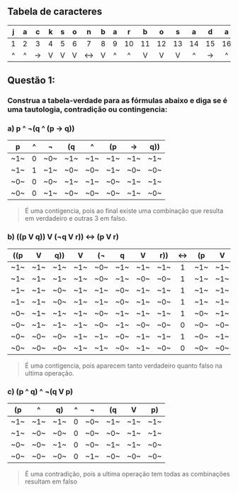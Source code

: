 ## Tabela de caracteres

| j | a | c | k | s | o | n | b | a | r | b | o | s | a | d | a | s | i | l | v | a |
|:-:|:-:|:-:|:-:|:-:|:-:|:-:|:-:|:-:|:-:|:-:|:-:|:-:|:-:|:-:|:-:|:-:|:-:|:-:|:-:|:-:|
| 1 | 2 | 3 | 4 | 5 | 6 | 7 | 8 | 9 | 10| 11| 12| 13| 14| 15| 16| 17| 18| 19| 20| 21|
| ^ | ^ |-> | V | V | V |<->| V | ^ | ^ | V | V | V | ^ |-> | ^ | V | V |<->| ^ | ^ |


## Questão 1:
### Construa a tabela-verdade para as fórmulas abaixo e diga se é uma tautologia, contradição ou contingencia:
### a) p ^ ¬(q ^ (p -> q))

| p | ^ | ¬ | (q | ^ | (p | -> | q)) |
|:-:|:-:|:-:|:--:|:-:|:--:|:--:|:---:|
|~1~| 0 |~0~|~1~ |~1~| ~1~| ~1~| ~1~ |
|~1~| 1 |~1~|~0~ |~0~| ~1~| ~0~| ~0~ |
|~0~| 0 |~0~|~1~ |~1~| ~0~| ~1~| ~1~ |
|~0~| 0 |~1~|~0~ |~0~| ~0~| ~1~| ~0~ |

> É uma contigencia, pois ao final existe uma combinação que resulta em verdadeiro e outras 3 em falso.

### b) ((p V q)) V (¬q V r)) <-> (p V r)

| ((p | V | q)) | V | (¬ | q | V | r)) | <-> | (p | V | r) |
|:---:|:-:|:---:|:-:|:--:|:-:|:-:|:---:|:---:|:--:|:-:|:--:|
| ~1~ |~1~| ~1~ |~1~| ~0~|~1~|~1~| ~1~ |  1  | ~1~|~1~| ~1~|
| ~1~ |~1~| ~1~ |~1~| ~0~|~1~|~0~| ~0~ |  1  | ~1~|~1~| ~0~|
| ~1~ |~1~| ~0~ |~1~| ~1~|~0~|~1~| ~1~ |  1  | ~1~|~1~| ~1~|
| ~1~ |~1~| ~0~ |~1~| ~1~|~0~|~1~| ~0~ |  1  | ~1~|~1~| ~0~|
| ~0~ |~1~| ~1~ |~1~| ~0~|~1~|~1~| ~1~ |  1  | ~0~|~1~| ~1~|
| ~0~ |~1~| ~1~ |~1~| ~0~|~1~|~0~| ~0~ |  0  | ~0~|~0~| ~0~|
| ~0~ |~0~| ~0~ |~1~| ~1~|~0~|~1~| ~1~ |  1  | ~0~|~1~| ~1~|
| ~0~ |~0~| ~0~ |~1~| ~1~|~0~|~1~| ~0~ |  0  | ~0~|~0~| ~0~|

> É uma contigencia, pois aparecem tanto verdadeiro quanto falso na ultima operação.

### c) (p ^ q) ^ ¬(q V p)

| (p | ^ | q) | ^ | ¬ | (q | V | p) |
|:--:|:-:|:--:|:-:|:-:|:--:|:-:|:--:|
| ~1~|~1~| ~1~| 0 |~0~| ~1~|~1~| ~1~|
| ~1~|~0~| ~0~| 0 |~0~| ~0~|~1~| ~1~|
| ~0~|~0~| ~1~| 0 |~0~| ~1~|~1~| ~0~|
| ~0~|~0~| ~0~| 0 |~1~| ~0~|~0~| ~0~|

> É uma contradição, pois a ultima operação tem todas as combinações resultam em falso